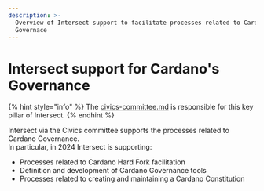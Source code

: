 ```yaml
---
description: >-
  Overview of Intersect support to facilitate processes related to Cardano
  Governace
---
```


# Intersect support for Cardano's Governance

{% hint style="info" %}
The [civics-committee.md](../intersect-committees/civics-committee.md "mention") is responsible for this key pillar of Intersect.
{% endhint %}

Intersect via the Civics committee supports the processes related to Cardano Governance.\
In particular, in 2024 Intersect is supporting:

* Processes related to Cardano Hard Fork facilitation&#x20;
* Definition and development of Cardano Governance tools
* Processes related to creating and maintaining a Cardano Constitution

